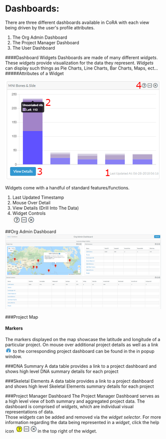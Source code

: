 # Dashboards:

There are three different dashboards available in CoRA with each view being driven by the user's profile attributes.
1.  The Org Admin Dashboard
2.  The Project Manager Dashboard
3.  The User Dashboard


####Dashboard Widgets
 Dashboards are made of many different *widgets*.  These *widgets* provide visualization for the data they represent.  *Widgets* can display such things as Pie Charts, Line Charts, Bar Charts, Maps, ect...
 #####Attributes of a Widget
 
  ![widget](../images/dashboard/stacked_numbers.png)
  
 Widgets come with a handful of standard features/functions.  
 1.  Last Updated Timestamp
 2.  Mouse Over Detail
 3.  View Details (Drill Into The Data)
 4.  Widget Controls   
 ![widget](../images/dashboard/control.png)



##Org Admin Dashboard
![orgAdminDashboard](../images/dashboard/orgAdminDashboard.PNG)


###Project Map

#### Markers
The markers displayed on the map showcase the latitude and longitude of a particular project. 
On mouse over additional project details as well as a link ![dashboard icon](../images/dashboard/dash-icon.PNG)
 to the corresponding project dashboard can be found in the in popup window.

###DNA Summary
A data table provides a link to a project dashboard and shows high level DNA summary details for each project

###Skeletal Elements
A data table provides a link to a project dashboard and shows high level Skeletal Elements summary details for each project


###Project Manager Dashboard
The Project Manager Dashboard serves as a high level view of both summary and aggregated project data. 
The dashboard is comprised of *widgets*, which are individual visual representations of data.  
Those *widgets* can be added and removed via the *widget selector*.  For more information regarding the data being represented in a *widget*, click the help icon  ![widget](../images/dashboard/help.png)
 in the top right of the widget.


 
 
